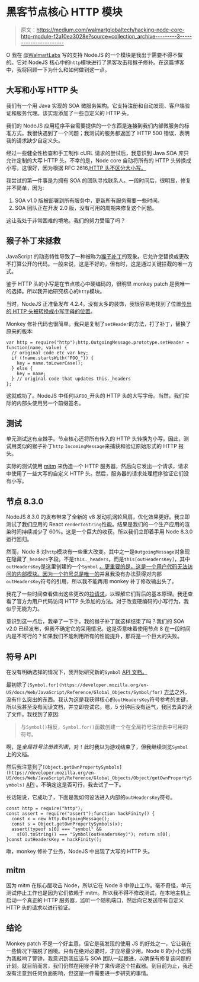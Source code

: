 # 黑客节点核心 HTTP 模块

> 原文：<https://medium.com/walmartglobaltech/hacking-node-core-http-module-f2a10ea3028e?source=collection_archive---------3----------------------->

O 我在 [@WalmartLabs](https://medium.com/u/c884135151a4?source=post_page-----f2a10ea3028e--------------------------------) 写的支持 NodeJS 的一个模块是我出于需要不得不做的。它对 NodeJS 核心中的`http`模块进行了黑客攻击和猴子修补。在这篇博客中，我将回顾一下为什么和如何做到这一点。

## 大写和小写 HTTP 头

我们有一个用 Java 实现的 SOA 微服务架构。它支持注册和自动发现、客户端验证和服务代理。该实现添加了一些自定义的 HTTP 头。

我们的 NodeJS 应用程序平台需要提供的一个东西是连接到我们内部微服务的标准方式。我很快遇到了一个问题；我测试的服务都返回了 HTTP 500 错误，表明我的请求缺少自定义头。

经过一些健全性检查和手工制作 cURL 请求的尝试后，我意识到 Java SOA 库只允许定制的大写 HTTP 头。不幸的是，Node core 自动将所有的 HTTP 头转换成小写，这很好，因为根据 RFC 2616,[HTTP 头不区分大小写。](https://www.w3.org/Protocols/rfc2616/rfc2616-sec4.html)

我尝试的第一件事是为拥有 SOA 的团队寻找联系人。一段时间后，很明显，修复并不简单，因为:

1.  SOA v1.0 版被部署到所有服务中，更新所有服务需要一些时间。
2.  SOA 团队正在开发 2.0 版，没有可用的周期来修复这个问题。

这让我处于非常困难的境地。我们的努力受阻了吗？

## 猴子补丁来拯救

JavaScript 的动态特性导致了一种被称为[猴子补丁](https://en.wikipedia.org/wiki/Monkey_patch)的现象。它允许您替换或更改不打算公开的代码。一般来说，这是不好的，但有时，这是通过关键拦截的唯一方式。

鉴于 HTTP 头的小写是在节点核心中硬编码的，很明显 monkey patch 是我唯一的选择。所以我开始研究核心的`http`模块。

当时，NodeJS 正准备发布 4.2.4。没有太多的装饰，我很容易地找到了位置[传出的 HTTP 头被转换成小写字母的位置](https://github.com/nodejs/node/blob/d3a40c51c5770b4def9a6033df0fa46c6f9f0cc7/lib/_http_outgoing.js#L369)。

Monkey 修补代码也很简单。我只是复制了`setHeader`的方法，打了补丁，替换了原来的版本:

```
var http = require("http");http.OutgoingMessage.prototype.setHeader = function(name, value) {
  // original code etc var key;
  if (!name.startsWith("FOO_")) {
    key = name.toLowerCase();
  } else {
    key = name;
  } // original code that updates this._headers
};
```

这就成功了。NodeJS 中任何以`FOO_`开头的 HTTP 头的大写字母。当然，我们实际的内部头使用另一个前缀签名。

## 测试

单元测试这有点棘手。节点核心还将所有传入的 HTTP 头转换为小写。因此，测试用类似的猴子补丁`http` `IncomingMessage`来捕获和验证原始形式的 HTTP 报头。

实际的测试使用 [mitm](https://www.npmjs.com/package/mitm) 来伪造一个 HTTP 服务器，然后向它发出一个请求，请求中使用了一些大写的自定义 HTTP 头。然后，服务器的请求处理程序验证它们没有小写。

## 节点 8.3.0

NodeJS 8.3.0 的发布带来了全新的 v8 发动机涡轮风扇，优化效果更好。我立即测试了我们应用的 React `renderToString`性能。结果是我们的一个生产应用的渲染时间持续减少了 60%。这是一个巨大的收获。所以我们立即着手用 Node 8.3.0 运行回归。

然而，Node 8 对`http`模块有一些重大改变。其中之一是`OutgoingMessage`对象现在隐藏了`_headers`字段。不是`this._headers`，而是`this[outHeadersKey]`，其中`outHeadersKey`是这里创建的一个`Symbol` [。更重要的是，这是一个用户代码无法访问的内部模块。因为一个](https://github.com/nodejs/node/blob/05a7fc5b5d5c703d77f01bf77809fb404d249c71/lib/internal/http.js#L24)[符号总是唯一的](https://developer.mozilla.org/en-US/docs/Web/JavaScript/Reference/Global_Objects/Symbol)并且我没有办法获得对内部`outHeadersKey`符号的引用，所以我不能再用 monkey 补丁修改输出头了。

我花了一些时间查看做出这些更改的[拉请求](https://github.com/nodejs/node/pull/10941)，以理解它们背后的基本原理。我还查看了官方为用户代码访问 HTTP 头添加的方法。对于改变硬编码的小写行为，我似乎无能为力。

意识到这一点后，我举了一下手。我的猴子补丁就这样结束了吗？我们的 SOA v2.0 已经发布，但我不确定它的采用情况。这是否意味着使用节点 8 在一段时间内是不可行的？如果我们不能利用所有的性能提升，那将是一个巨大的失败。

## 符号 API

在没有明确选择的情况下，我开始研究新的`Symbol` [API 文档。](https://developer.mozilla.org/en-US/docs/Web/JavaScript/Reference/Global_Objects/Symbol)

最初除了`[Symbol.for](https://developer.mozilla.org/en-US/docs/Web/JavaScript/Reference/Global_Objects/Symbol/for)` [方法](https://developer.mozilla.org/en-US/docs/Web/JavaScript/Reference/Global_Objects/Symbol/for)之外，没有什么突出的东西。我认为这是我获得核心的`outHeadersKey`符号参考的关键，所以我甚至没有阅读文档，并立即尝试它。嗯，5 分钟后没有运气，我回去真的读了文件。我找到了原因:

> 与`Symbol()`相反，`Symbol.for()`函数创建一个在全局符号注册表中可用的符号。

啊，是*全局符号注册表列表*，对！此时我以为游戏结束了，但我继续浏览`Symbol`上的文档。

然后我注意到了`[Object.getOwnPropertySymbols](https://developer.mozilla.org/en-US/docs/Web/JavaScript/Reference/Global_Objects/Object/getOwnPropertySymbols)` [API](https://developer.mozilla.org/en-US/docs/Web/JavaScript/Reference/Global_Objects/Object/getOwnPropertySymbols) 。不确定这是否可行，我去试了一下。

长话短说，它成功了，下面是我如何设法进入内部的`outHeadersKey`符号。

```
const http = require("http");
const assert = require("assert");function hackFinity() {
  const x = new http.OutgoingMessage();
  const s = Object.getOwnPropertySymbols(x);
  assert(typeof s[0] === "symbol" &&
    s[0].toString() === "Symbol(outHeadersKey)"); return s[0];
}const outHeadersKey = hackFinity();
```

咻，monkey 修补了业务，NodeJS 中出现了大写的 HTTP 头。

## mitm

因为 mitm 在核心层攻击 Node，所以它在 Node 8 中停止工作。毫不奇怪，单元测试停止工作也是因为它们依赖于 mitm。所以我不得不修改测试，在本地主机上启动一个真正的 HTTP 服务器，监听一个随机端口，然后向它发送带有自定义 HTTP 头的请求以进行验证。

## 结论

Monkey patch 不是一个好主意，但它是我发现的使用 JS 的好处之一，它让我在一些情况下摆脱了困境。只有在绝对必要时，才应尽量少用。Node 8 的小小恐慌为我敲响了警钟，我意识到我应该与 SOA 团队一起跟进，以确保有修复该问题的计划。就目前而言，我们仍然在用猴子补丁来传递这个拦截器。到目前为止，我还没有注意到任何负面影响，但这是一件需要进一步研究的事情。